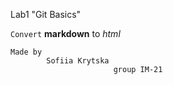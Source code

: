 Lab1 "Git Basics"


`Convert` **markdown** 
to _html_

```
Made by 
        Sofiia Krytska 
                       group IM-21
```
